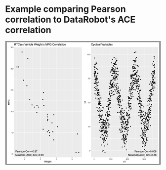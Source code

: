 # Example comparing Pearson correlation to DataRobot's ACE correlation
![alt text](https://github.com/scultrera/utilities/blob/70d90f421cebd9452f3f1bff967421d292f77f9f/ace-correlation-compare/ace_correlation_example.png)
